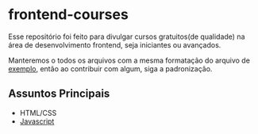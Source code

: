 # frontend-courses
Esse repositório foi feito para divulgar cursos gratuitos(de qualidade) na área de desenvolvimento frontend, seja iniciantes ou avançados.

Manteremos o todos os arquivos com a mesma formatação do arquivo de [exemplo](exemplo.md), então ao contribuir com algum, siga a padronização.

## Assuntos Principais

- HTML/CSS
- [Javascript](javascript/javascript.md)